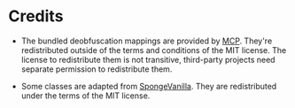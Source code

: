 # Credits

- The bundled deobfuscation mappings are provided by [MCP](http://www.modcoderpack.com). They're redistributed outside of the terms and conditions of 
the MIT license. The license to redistribute them is not transitive, third-party projects need separate permission to redistribute them. 

- Some classes are adapted from [SpongeVanilla](https://github.com/SpongePowered/SpongeVanilla). They are redistributed under the terms of the MIT license.
